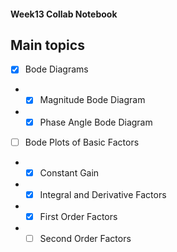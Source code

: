 #### Week13 Collab Notebook

Main topics
--------------------------------
- [x] Bode Diagrams

-  * [x] Magnitude Bode Diagram
-  * [x] Phase Angle Bode Diagram

- [ ] Bode Plots of Basic Factors
-  * [x] Constant Gain
-  * [x] Integral and Derivative Factors
-  * [x] First Order Factors
-  * [ ] Second Order Factors
